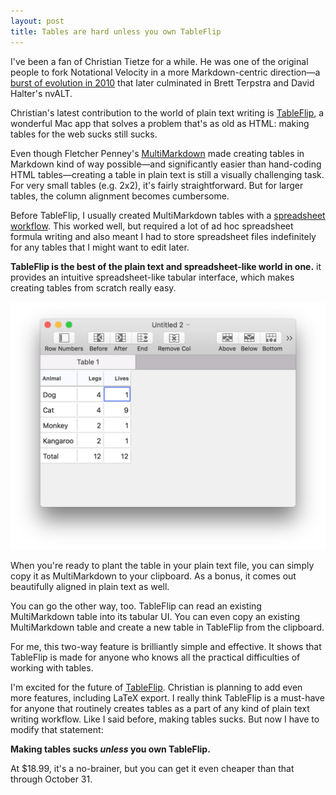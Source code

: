 ```yaml
---
layout: post
title: Tables are hard unless you own TableFlip
---
```


I've been a fan of Christian Tietze for a while. He was one of the original people to fork Notational Velocity in a more Markdown-centric direction—a [burst of evolution in 2010][ev] that later culminated in Brett Terpstra and David Halter's nvALT.

Christian's latest contribution to the world of plain text writing is [TableFlip][tf], a wonderful Mac app that solves a problem that's as old as HTML: making tables for the web sucks still sucks.

Even though Fletcher Penney's [MultiMarkdown][mmd] made creating tables in Markdown kind of way possible—and significantly easier than hand-coding HTML tables—creating a table in plain text is still a visually challenging task. For very small tables (e.g. 2x2), it's fairly straightforward. But for larger tables, the column alignment becomes cumbersome. 

Before TableFlip, I usually created MultiMarkdown tables with a [spreadsheet workflow][ss]. This worked well, but required a lot of ad hoc spreadsheet formula writing and also meant I had to store spreadsheet files indefinitely for any tables that I might want to edit later.

**TableFlip is the best of the plain text and spreadsheet-like world in one.** it provides an intuitive spreadsheet-like tabular interface, which makes creating tables from scratch really easy.

![](/img/tableflip-pe.png "TableFlip")

When you're ready to plant the table in your plain text file, you can simply copy it as MultiMarkdown to your clipboard. As a bonus, it comes out beautifully aligned in plain text as well.

You can go the other way, too. TableFlip can read an existing MultiMarkdown table into its tabular UI. You can even copy an existing MultiMarkdown table and create a new table in TableFlip from the clipboard.

For me, this two-way feature is brilliantly simple and effective. It shows that TableFlip is made for anyone who knows all the practical difficulties of working with tables. 

I'm excited for the future of [TableFlip][tf]. Christian is planning to add even more features, including LaTeX export. I really think TableFlip is a must-have for anyone that routinely creates tables as a part of any kind of plain text writing workflow. Like I said before, making tables sucks. But now I have to modify that statement:

**Making tables sucks *unless* you own TableFlip.**

 At $18.99, it's a no-brainer, but you can get it even cheaper than that through October 31.
 
[mmd]: http://fletcherpenney.net/multimarkdown/

[ev]: http://www.practicallyefficient.com/2010/10/11/notational-velocity-with-multimarkdown-and-quicklook.html

[tf]: http://tableflipapp.com

[ss]: http://www.practicallyefficient.com/2010/08/09/my-spreadsheet-to-multimarkdown-table-workflow.html
